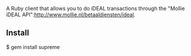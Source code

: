 A Ruby client that allows you to do iDEAL transactions through the "Mollie iDEAL API":http://www.mollie.nl/betaaldiensten/ideal.

## Install

$ gem install supreme